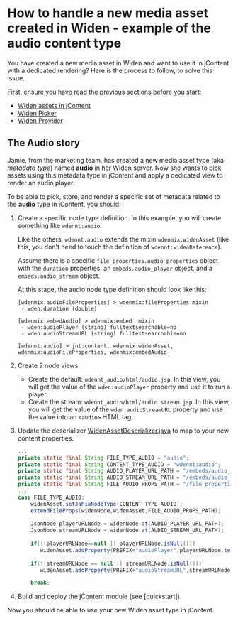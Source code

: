 # How to handle a new media asset created in Widen - example of the audio content type
You have created a new media asset in Widen and want to use it in jContent with a dedicated rendering?
Here is the process to follow, to solve this issue.

First, ensure you have read the previous sections before you start:
* [Widen assets in jContent][contentDefinition.md]
* [Widen Picker][picker.md]
* [Widen Provider][provider.md]


## The Audio story
Jamie, from the marketing team, has created a new media asset type (aka *metadata type*) named **audio** in her Widen server.
Now she wants to pick assets using this metadata type in jContent and apply a dedicated view to render an audio player.

To be able to pick, store, and render a specific set of metadata related to the **audio** type in jContent, 
you should:

1. Create a specific node type definition. In this example, you will create something like `wdennt:audio`.

    Like the others, `wdennt:audio` extends the mixin `wdenmix:widenAsset`
    (like this, you don't need to touch the definition of `wdennt:widenReference`).
    
    Assume there is a specific `file_properties.audio_properties` object with the `duration` properties, an `embeds.audio_player` object, and a  `embeds.audio_stream` object.

    At this stage, the audio node type definition should look like this:
    ```cnd
    [wdenmix:audioFileProperties] > wdenmix:fileProperties mixin
     - wden:duration (double)
   
    [wdenmix:embedAudio] > wdenmix:embed  mixin
     - wden:audioPlayer (string) fulltextsearchable=no
     - wden:audioStreamURL (string) fulltextsearchable=no
    
    [wdennt:audio] > jnt:content, wdenmix:widenAsset, wdenmix:audioFileProperties, wdenmix:embedAudio
    ```
2. Create 2 node views:
    * Create the default: `wdennt_audio/html/audio.jsp`. In this view, you will get the value of the `wden:audioPlayer` property 
    and use it to run a player.
    * Create the stream: `wdennt_audio/html/audio.stream.jsp`. In this view, you will get the value of the `wden:audioStreamURL` property
    and use the value into an `<audio>` HTML tag.
    
3. Update the deserializer [WidenAssetDeserializer.java] to map to your new content properties.

    ```java
    ...
    private static final String FILE_TYPE_AUDIO = "audio";
    private static final String CONTENT_TYPE_AUDIO = "wdennt:audio";
    private static final String AUDIO_PLAYER_URL_PATH = "/embeds/audio_player/url";
    private static final String AUDIO_STREAM_URL_PATH = "/embeds/audio_stream/url";
    private static final String FILE_AUDIO_PROPS_PATH = "/file_properties/audio_properties";
    ...
    case FILE_TYPE_AUDIO:
        widenAsset.setJahiaNodeType(CONTENT_TYPE_AUDIO);
        extendFileProps(widenNode,widenAsset,FILE_AUDIO_PROPS_PATH);
        
        JsonNode playerURLNode = widenNode.at(AUDIO_PLAYER_URL_PATH);
        JsonNode streamURLNode = widenNode.at(AUDIO_STREAM_URL_PATH);
        
        if(!(playerURLNode==null || playerURLNode.isNull()))
           widenAsset.addProperty(PREFIX+"audioPlayer",playerURLNode.textValue());
        
        if(!(streamURLNode == null || streamURLNode.isNull()))
           widenAsset.addProperty(PREFIX+"audioStreamURL",streamURLNode.textValue());
   
        break;
    ```
4. Build and deploy the jContent module (see [quickstart]).

Now you should be able to use your new Widen asset type in jContent.

[WidenAssetDeserializer.java]: ../../src/main/java/org/jahia/se/modules/edp/dam/widen/model/WidenAssetDeserializer.java

[contentDefinition.md]: ./contentDefinition.md
[picker.md]: ./picker.md
[provider.md]: ./provider.md